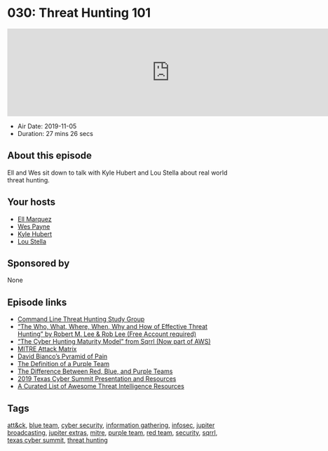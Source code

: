 # 030: Threat Hunting 101

<iframe src="https://player.fireside.fm/v2/WTrMvATU+xekF6G5H?theme=dark" width="740" height="200" frameborder="0" scrolling="no"></iframe>

* Air Date: 2019-11-05
* Duration: 27 mins 26 secs

## About this episode

Ell and Wes sit down to talk with Kyle Hubert and Lou Stella about real world threat hunting. 

## Your hosts
* [Ell Marquez](https://extras.show//hosts/ell)
* [Wes Payne](https://extras.show//hosts/wes)
* [Kyle Hubert](https://extras.show//guests/kylehubert)
* [Lou Stella](https://extras.show//guests/loustella)

## Sponsored by

None



## Episode links

  * [Command Line Threat Hunting Study Group](https://www.youtube.com/watch?v=jy9SAUHEWdU "Command Line Threat Hunting Study Group")
  * [“The Who, What, Where, When, Why and How of Effective Threat Hunting” by Robert M. Lee & Rob Lee (Free Account required)](https://www.sans.org/reading-room/whitepapers/analyst/who-what-where-when-effective-threat-hunting-36785 "“The Who, What, Where, When, Why and How of Effective Threat Hunting” by Robert M. Lee & Rob Lee \(Free Account required\)")
  * [“The Cyber Hunting Maturity Model” from Sqrrl (Now part of AWS)](https://medium.com/@sqrrldata/the-cyber-hunting-maturity-model-6d506faa8ad5 "“The Cyber Hunting Maturity Model” from Sqrrl \(Now part of AWS\)")
  * [MITRE Attack Matrix](https://attack.mitre.org/matrices/enterprise/ "MITRE Attack Matrix")
  * [David Bianco’s Pyramid of Pain](https://attackiq.com/blog/2019/06/26/emulating-attacker-activities-and-the-pyramid-of-pain/ "David Bianco’s Pyramid of Pain")
  * [The Definition of a Purple Team](https://danielmiessler.com/study/purple-team/ "The Definition of a Purple Team")
  * [The Difference Between Red, Blue, and Purple Teams](https://danielmiessler.com/study/red-blue-purple-teams/ "The Difference Between Red, Blue, and Purple Teams")
  * [2019 Texas Cyber Summit Presentation and Resources](https://gitlab.com/aptgetKubert/2019_tcs_threat_intelligence "2019 Texas Cyber Summit Presentation and Resources")
  * [A Curated List of Awesome Threat Intelligence Resources](https://github.com/hslatman/awesome-threat-intelligence "A Curated List of Awesome Threat Intelligence Resources")



## Tags

[att&ck](https://extras.show//tags/att&ck), [blue team](https://extras.show//tags/blue%20team), [cyber security](https://extras.show//tags/cyber%20security), [information gathering](https://extras.show//tags/information%20gathering), [infosec](https://extras.show//tags/infosec), [jupiter broadcasting](https://extras.show//tags/jupiter%20broadcasting), [jupiter extras](https://extras.show//tags/jupiter%20extras), [mitre](https://extras.show//tags/mitre), [purple team](https://extras.show//tags/purple%20team), [red team](https://extras.show//tags/red%20team), [security](https://extras.show//tags/security), [sqrrl](https://extras.show//tags/sqrrl), [texas cyber summit](https://extras.show//tags/texas%20cyber%20summit), [threat hunting](https://extras.show//tags/threat%20hunting)
